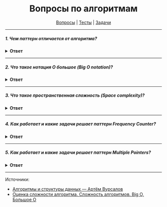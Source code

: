 <div align="center">

# Вопросы по алгоритмам

[Вопросы](https://github.com/dollaween/javascript-questions)
|
[Тесты](https://github.com/dollaween/javascript-tests)
|
[Задачи](https://github.com/dollaween/javascript-tasks)

</div>

---

##### 1. Чем паттерн отличается от алгоритма?

<details><summary><b>Ответ</b></summary>
<p>

**Алгоритм** — это четкий набор действий.

**Паттерн** — это высокоуровневое описание решения, реализация которого может отличаться в двух разных программах.

Если привести аналогии, то алгоритм — это кулинарный рецепт с чёткими шагами, а паттерн — инженерный чертёж, на котором нарисовано решение, но не конкретные шаги его реализации.

</p>
</details>

---

##### 2. Что такое нотация О большое (Big O notation)?

<details><summary><b>Ответ</b></summary>
<p>

Нотация О большое — это математическая нотация, которая описывает ограничивающее поведение функции, когда аргумент стремится к определенному значению или бесконечности. Проще говоря, нотация О большое описывает **худший вариант сложности** написанного кода с использованием алгебраических терминов.

Концепцию О большое необходимо понимать, чтобы уметь видеть и исправлять неоптимальный код.

##### Отбрасывание констант
Big O описывает только темп роста функции, поэтому мы отбрасываем константы при оценке сложности:
* `O(2N)` должен описываться как `O(N)`
* `O(500) = O(1)`
* `O(N/2) = O(N)`
* `O(N^2 + 100) = O(N^2)`

##### Неважная сложность
Мы можем сокращать описание сложности, убирая из формулы неважную сложность. Неважной считается сложность, которая значительно меньше уже имеющейся сложности (где значительно — это минимум в 2 раза)
* `O(N^2 + N^2) = O(N^2)`
* `O(N^2 + N) = O(N^2)` — так как `N` значительно меньше чем `N^2`
* `O(N + log N) = O(N)`, так как `log N` значительно меньше чем `N`
* `O(5 * 2^N + 10 * N^100) = O(2^N)`
* `O(N^2 + B) = O(N^2 + B)` — не может быть сокращено, так как мы не знаем что такое `B`

##### Складывать или умножать сложность?
Если действия выполняются последовательно — то складываем:
```js
for (int a: arrA) {}
for (int b: arrB) {}
// O(A + B)
```

Если действия зависимы друг от друга — то умножаем:
```js
for (int a: arrA) {
  for (int b: arrB) {}
}
// O(A * B)
```

##### Про сложность `log N`
Для алгоритмов, где на каждой итерации берется половина элементов — сложность будет включать `O(log N)` (включать, но не обязательно равняться).

##### Примеры сложности по убыванию
1. N!
2. 2^N
3. N^2
4. N * log N
5. N
6. Квадратный корень из N
7. log N
8. 1

##### Сложность Big O для базовых действий

Объекты:
* Взятие по ключу — `O(1)`
* Запись — `O(1)`
* Удаление — `O(1)`
* Поиск (не ключа, а значения где бы то ни было в объекте) — `O(N)`
* `Object.keys()` — `O(N)`
* `Object.values()` — `O(N)`
* `hasOwnProperty` — `O(1)`

Массивы:
* push — амортизированное `O(1)`, т.е. в большинстве случаев `O(1)`, в редких худших случаях `O(N)` (когда память под массив закончилась, интерпретатор создает новый массив с большим количеством памяти и копирует туда текущий)
* pop — `O(1)`
* shift, unshift — `O(N)`
* concat, slice, splice — `O(N)`
* sort — `O(N * log N)`
* find, includes, indexOf — `O(N)`
* forEach, map, reduce, filter, ... — `O(N)`

Map / Set:
* set — амортизированное `O(1)` или `O(log N)`
* delete — амортизированное `O(1)` или `O(log N)`
* get, has — амортизированное `O(1)` или `O(log N)`
* keys, values, entries — `O(N)`

DOM дерево:
* appendChild, insertBefore — `O(1)`
* removeChild — `O(1)`
* getElementById — `O(1)`
* getElementsByClassName — `O(N)`
* querySelector, querySelectorAll — `O(N)`

</p>
</details>

---

##### 3. Что такое пространственная сложность (Space complexity)?

<details><summary><b>Ответ</b></summary>
<p>

**Пространственная сложность** — один из критериев оценки алгоритмов, который показывает зависимость количества занимаемой памяти от размера входных данных.

</p>
</details>


---

##### 4. Как работает и какие задачи решает паттерн Frequency Counter?

<details><summary><b>Ответ</b></summary>
<p>

**Frequency Counter** — это паттерн, использующий объекты для хранения значений/частотности значений. Позволяет избежать квадратичной сложности O(N^2) вложенных циклов или операций с массивами/строками.

Подходит для:
* Подсчета частоты значений массива
* Вычисления содержания значений одного массива `arr1` в другом `arr2` (включая видоизмененные значения)
* Поиск нескольких значений в массиве `arr`, которые в совокупности дадут целевое значение `target`

```js
fn(arr)
fn(arr1, arr2)
fn(arr, target)
```

#### Реализация 1:
Реализация преимущественно используется при наличии двух массивов:
1. Создайте пустой объект `freqCounter`.
2. Пройдитесь по массиву, записав частотность (или другие нужные данные) в ключи `freqCounter`.
3. Пройдитесь по второму массиву, сравнив значения с ключами `freqCounter`.

Так как частотность хранится в ключах объекта `freqCounter`, то доступ к этим ключам мы получаем с константной сложностью O(N). В итоге мы проходимся по массиву два раза со сложностью O(N), вместо вложенных циклов со сложностью O(N^2).

#### Реализация 2:
Реализация преимущественно используется при наличии одного массива:
1. Создайте пустой объект `freqCounter`.
2. Пройдитесь по массиву, на каждой итерации записывая частотность в ключи `freqCounter` и сразу же сравниваия значения массива с ключами `freqCounter`.

#### Пример 1:
Пример первого вида реализации:

Напишите функцию, которая принимает два массива чисел и возвращает true, если второй массив содержит те же числа, но в квадрате (порядок чисел значения не имеет).

```js
function same(arr1, arr2) {
  if (arr1.length !== arr2.length) {
    return false
  }

  let freqCounter = {}

  for (let val of arr1) {
    let squared = val ** 2
    freqCounter[squared] = (freqCounter[squared] || 0) + 1
  }

  for (let val of arr2) {
    if (!freqCounter[val]) {
      return false
    }
    freqCounter[val] -= 1
  }

  return true
}
```

#### Пример 2:
Пример второго вида реализации:

Напишите функцию, которая принимает массив чисел `nums` и число `target`. Функция должна найти и вернуть индексы двух чисел, сумма которых равна числу `target`.

```js
function twoSum(nums, target) {
  const freqCounter = {}

  for (let i = 0; i < nums.length; i++) {
    const cur = freqCounter[nums[i]]

    if (cur >= 0) {
      return [cur, i]
    } else {
      const numToFind = target - nums[i]
      freqCounter[numToFind] = i
    }
  }

  return null
}
```

</p>
</details>

---

##### 5. Как работает и какие задачи решает паттерн Multiple Pointers?

<details><summary><b>Ответ</b></summary>
<p>

**Multiple Pointers** — это паттерн, при котором создаются несколько указателей, соответствующих индексу или позиции, и двигающихся по направлению к началу/концу/середине от начальной позиции. Паттерн крайне эффективен для решения задач с минимальной простраственной сложностью (space complexity).

Подходит для:
* Сравнивания/использования значений массива начиная одновременно из начала и конца
* Слияния двух отсортированных массивов в один отсортированный

#### Реализация 1
При наличии одного массива:
0. При надобности — отсортируйте массив.
1. Создайте несколько указателей с начальными позициями.
2. Пройдитесь по массиву, в каждой итерации изменяя указатели.

#### Реализация 2
При наличии двух массивов:
0. При надобности — отсортируйте массивы.
1. Создайте два указателя — один для первого массива, другой для второго.
2. В каждой итерации изменяйте указатели (либо один из указателей в зависимости от условия)

#### Пример
Напишите фукнцию, которая принимает отсортированный массив чисел numbers. Функция должна найти и вернуть первую пару чисел, сумма которых равна нулю.

```javascript
function sumZero(numbers) {
  let left = 0
  let right = numbers.length - 1

  while (left < right) {
    let sum = numbers[left] + numbers[right]

    if (sum === 0) return [numbers[left], numbers[right]]
    else if (sum < 0) left++
    else right--
  }
}
```

</p>
</details>

---

Источники:
* [Алгоритмы и структуры данных — Артём Вурсалов](https://youtu.be/ijwbVxLMp58)
* [Оценка сложности алгоритма. Сложность алгоритмов. Big O, Большое О](https://youtu.be/ZRdOb4yR0kk)

